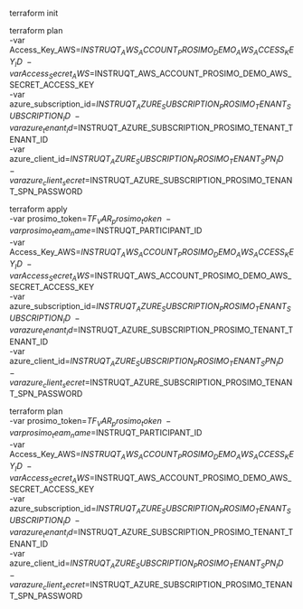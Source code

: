 terraform init

terraform plan \
 -var Access_Key_AWS=$INSTRUQT_AWS_ACCOUNT_PROSIMO_DEMO_AWS_ACCESS_KEY_ID \
 -var Access_Secret_AWS=$INSTRUQT_AWS_ACCOUNT_PROSIMO_DEMO_AWS_SECRET_ACCESS_KEY \
 -var azure_subscription_id=$INSTRUQT_AZURE_SUBSCRIPTION_PROSIMO_TENANT_SUBSCRIPTION_ID \
 -var azure_tenant_id=$INSTRUQT_AZURE_SUBSCRIPTION_PROSIMO_TENANT_TENANT_ID \
 -var azure_client_id=$INSTRUQT_AZURE_SUBSCRIPTION_PROSIMO_TENANT_SPN_ID \
 -var azure_client_secret=$INSTRUQT_AZURE_SUBSCRIPTION_PROSIMO_TENANT_SPN_PASSWORD

terraform apply \
 -var prosimo_token=$TF_VAR_prosimo_token \
 -var prosimo_team_name=$INSTRUQT_PARTICIPANT_ID \
 -var Access_Key_AWS=$INSTRUQT_AWS_ACCOUNT_PROSIMO_DEMO_AWS_ACCESS_KEY_ID \
 -var Access_Secret_AWS=$INSTRUQT_AWS_ACCOUNT_PROSIMO_DEMO_AWS_SECRET_ACCESS_KEY \
 -var azure_subscription_id=$INSTRUQT_AZURE_SUBSCRIPTION_PROSIMO_TENANT_SUBSCRIPTION_ID \
 -var azure_tenant_id=$INSTRUQT_AZURE_SUBSCRIPTION_PROSIMO_TENANT_TENANT_ID \
 -var azure_client_id=$INSTRUQT_AZURE_SUBSCRIPTION_PROSIMO_TENANT_SPN_ID \
 -var azure_client_secret=$INSTRUQT_AZURE_SUBSCRIPTION_PROSIMO_TENANT_SPN_PASSWORD

terraform plan \
 -var prosimo_token=$TF_VAR_prosimo_token \
 -var prosimo_team_name=$INSTRUQT_PARTICIPANT_ID \
 -var Access_Key_AWS=$INSTRUQT_AWS_ACCOUNT_PROSIMO_DEMO_AWS_ACCESS_KEY_ID \
 -var Access_Secret_AWS=$INSTRUQT_AWS_ACCOUNT_PROSIMO_DEMO_AWS_SECRET_ACCESS_KEY \
 -var azure_subscription_id=$INSTRUQT_AZURE_SUBSCRIPTION_PROSIMO_TENANT_SUBSCRIPTION_ID \
 -var azure_tenant_id=$INSTRUQT_AZURE_SUBSCRIPTION_PROSIMO_TENANT_TENANT_ID \
 -var azure_client_id=$INSTRUQT_AZURE_SUBSCRIPTION_PROSIMO_TENANT_SPN_ID \
 -var azure_client_secret=$INSTRUQT_AZURE_SUBSCRIPTION_PROSIMO_TENANT_SPN_PASSWORD